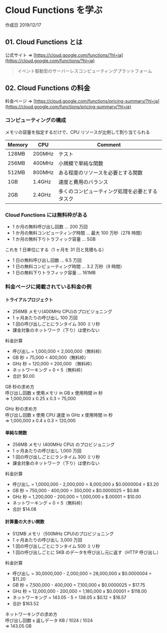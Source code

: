 # Cloud Functions を学ぶ

作成日 2019/12/17

## 01. Cloud Functions とは

公式サイト => [https://cloud.google.com/functions/?hl=ja](https://cloud.google.com/functions/?hl=ja)

> イベント駆動型のサーバーレスコンピューティングプラットフォーム

## 02. Cloud Functions の料金

料金ページ => [https://cloud.google.com/functions/pricing-summary/?hl=ja](https://cloud.google.com/functions/pricing-summary/?hl=ja)

### コンピューティングの構成

メモリの容量を指定するだけで、CPU リソースが比例して割り当てられる

| Memory | CPU    | Comment                                        |
| ------ | ------ | ---------------------------------------------- |
| 128MB  | 200MHz | テスト                                         |
| 256MB  | 400MHz | 小規模で単純な関数                             |
| 512MB  | 800MHz | ある程度のリソースを必要とする関数             |
| 1GB    | 1.4GHz | 速度と費用のバランス                           |
| 2GB    | 2.4GHz | 多くのコンピューティング処理を必要とするタスク |

### Cloud Functions には無料枠がある

- 1 か月の無料呼び出し回数 ... 200 万回
- 1 か月の無料コンピューティング時間 ... 最大 100 万秒（278 時間）
- 1 か月の無料下りトラフィック容量 ... 5GB

これを 1 日単位にする（1 ヶ月を 31 日と見積もる）

- 1 日の無料呼び出し回数 ... 6.5 万回
- 1 日の無料コンピューティング時間 ... 3.2 万秒（9 時間）
- 1 日の無料下りトラフィック容量 ... 161MB

### 料金ページに掲載されている料金の例

#### トライアルプロジェクト

- 256MB メモリ(400MHz CPU)のプロビジョニング
- 1 ヶ月あたりの呼び出し 100 万回
- 1 回の呼び出しごとにランタイム 300 ミリ秒
- 課金対象のネットワーク（下り）は使わない

料金計算

- 呼び出し = 1,000,000 < 2,000,000（無料枠）
- GB 秒 = 75,000 < 400,000（無料枠）
- GHz 秒 = 120,000 < 200,000 （無料枠）
- ネットワーキング = 0 < 5（無料枠）
- 合計 \$0.00

GB 秒の求め方\
呼び出し回数 x 使用メモリ in GB x 使用時間 in 秒\
=> 1,000,000 x 0.25 x 0.3 = 75,000

GHz 秒の求め方\
呼び出し回数 x 使用 CPU 速度 in GHz x 使用時間 in 秒\
=> 1,000,000 x 0.4 x 0.3 = 120,000

#### 単純な関数

- 256MB メモリ (400MHz CPU) のプロビジョニング
- 1 ヶ月あたりの呼び出し 1,000 万回
- 1 回の呼び出しごとにランタイム 300 ミリ秒
- 課金対象のネットワーク（下り）は使わない

料金計算

- 呼び出し = 1,0000,000 - 2,000,000 = 8,000,000 x $0.0000004 = $3.20
- GB 秒 = 750,000 - 400,000 = 350,000 x $0.0000025 = $0.88
- GHz 秒 = 1,200,000 - 200,000 = 1,000,000 x $.00001 = $10.00
- ネットワーキング = 0 < 5（無料枠）
- 合計 \$14.08

#### 計算量の大きい関数

- 512MB メモリ（500MHz CPU)のプロビジョニング
- 1 ヶ月あたりの呼び出し 3,000 万回
- 1 回の呼び出しごとにランタイム 500 ミリ秒
- 1 回の呼び出しごとに 5KB のデータを呼び出し元に返す（HTTP 呼び出し）

料金計算

- 呼び出し = 30,0000,000 - 2,000,000 = 28,000,000 x $0.0000004 = $11.20
- GB 秒 = 7,500,000 - 400,000 = 7,100,000 x $0.0000025 = $17.75
- GHz 秒 = 12,000,000 - 200,000 = 1,180,000 x $0.00001 = $118.00
- ネットワーキング = 143.05 - 5 = 138.05 x $0.12 = $16.57
- 合計 \$163.52

ネットワーキングの求め方\
呼び出し回数 x 返しデータ KB / 1024 / 1024\
=> 143.05 GB
